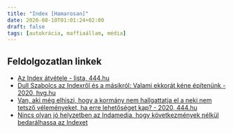 ```yaml
---
title: "Index [Hamarosan]"
date: 2020-08-10T01:01:24+02:00
draft: false
tags: [autokrácia, maffiaállam, média]
---
```


## Feldolgozatlan linkek

- [Az Index átvétele - lista, 444.hu](https://444.hu/tag/index)
- [Dull Szabolcs az Indexről és a másikról: Valami ekkorát kéne építenünk - 2020, hvg.hu](https://hvg.hu/360/202033_dull_szabolcs)
- [Van, aki még elhiszi, hogy a kormány nem hallgattatja el a neki nem tetsző véleményeket, ha erre lehetőséget kap? - 2020, 444.hu](https://444.hu/2020/08/15/van-aki-meg-elhiszi-hogy-a-kormany-nem-hallgattatja-el-a-neki-nem-tetszo-velemenyeket-ha-erre-lehetoseget-kap)
- [Nincs olyan jó helyzetben az Indamedia, hogy következmények nélkül bedarálhassa az Indexet](http://kreativ.hu/kreativ_online/cikk/nincs_olyan_jo_helyzetben_az_indamedia__hogy_kovetkezmenyek_nelkul_bedaralhassa_az_indexet)